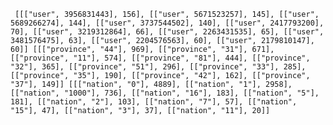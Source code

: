 `
[[["user", 3956831443], 156], [["user", 5671523257], 145], [["user", 5689266274], 144], [["user", 3737544502], 140], [["user", 2417793200], 70], [["user", 3219312864], 66], [["user", 2263431535], 65], [["user", 3481576475], 63], [["user", 2204576563], 60], [["user", 2179810147], 60]]
[[["province", "44"], 969], [["province", "31"], 671], [["province", "11"], 574], [["province", "81"], 444], [["province", "32"], 365], [["province", "51"], 296], [["province", "33"], 285], [["province", "35"], 190], [["province", "42"], 162], [["province", "37"], 149]]
[[["nation", "0"], 4889], [["nation", "1"], 2958], [["nation", "1000"], 736], [["nation", "16"], 183], [["nation", "5"], 181], [["nation", "2"], 103], [["nation", "7"], 57], [["nation", "15"], 47], [["nation", "3"], 37], [["nation", "11"], 20]]`

